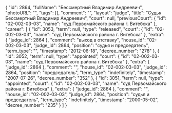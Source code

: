 {
    "id": 2864,
    "fullName": "Бессмертный Владимир Андреевич",
    "photoURL": "",
    "tags": [],
    "comment": "",
    "layout": "judge",
    "title": "Судья Бессмертный Владимир Андреевич",
    "court": null,
    "previousCourt": {
        "id": "02-002-03-03",
        "name": "суд Первомайского района г. Витебска"
    },
    "career": [
        {
            "id": 3053,
            "term": null,
            "type": "released",
            "court": {
                "id": "02-002-03-03",
                "name": "суд Первомайского района г. Витебска"
            },
            "extra": {
                "judge_id": 2864
            },
            "comment": "выход в отставку",
            "house_id": "02-002-03-03",
            "judge_id": 2864,
            "position": "судья и председатель",
            "term_type": "",
            "timestamp": "2012-06-18",
            "decree_number": "278"
        },
        {
            "id": 3052,
            "term": null,
            "type": "appointed",
            "court": {
                "id": "02-002-03-03",
                "name": "суд Первомайского района г. Витебска"
            },
            "extra": {
                "judge_id": 2864
            },
            "comment": "",
            "house_id": "02-002-03-03",
            "judge_id": 2864,
            "position": "председатель",
            "term_type": "indefinitely",
            "timestamp": "2007-07-26",
            "decree_number": "352"
        },
        {
            "id": 3051,
            "term": null,
            "type": "appointed",
            "court": {
                "id": "02-002-03-03",
                "name": "суд Первомайского района г. Витебска"
            },
            "extra": {
                "judge_id": 2864
            },
            "comment": "",
            "house_id": "02-002-03-03",
            "judge_id": 2864,
            "position": "судья и председатель",
            "term_type": "indefinitely",
            "timestamp": "2000-05-02",
            "decree_number": "235"
        }
    ]
}